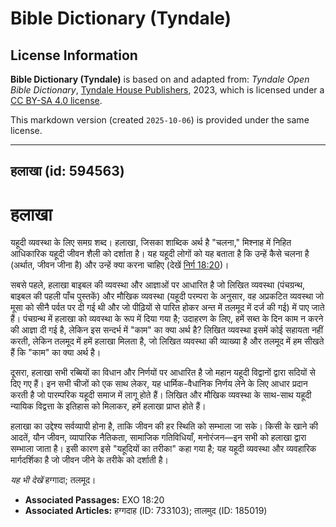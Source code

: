 # Bible Dictionary (Tyndale)

## License Information

**Bible Dictionary (Tyndale)** is based on and adapted from: _Tyndale Open Bible Dictionary_, [Tyndale House Publishers](https://tyndaleopenresources.com/), 2023, which is licensed under a [CC BY-SA 4.0 license](https://creativecommons.org/licenses/by-sa/4.0/legalcode.en).

This markdown version (created `2025-10-06`) is provided under the same license.



--------------------------------

## हलाखा (id: 594563)

हलाखा
=====

यहूदी व्यवस्था के लिए समग्र शब्द। हलाखा, जिसका शाब्दिक अर्थ है "चलना," मिश्नाह में निहित आधिकारिक यहूदी जीवन शैली को दर्शाता है। यह यहूदी लोगों को यह बताता है कि उन्हें कैसे चलना है (अर्थात, जीवन जीना है) और उन्हें क्या करना चाहिए (देखें [निर्ग 18:20](https://ref.ly/Exod18:20))।

सबसे पहले, हलाखा बाइबल की व्यवस्था और आज्ञाओं पर आधारित है जो लिखित व्यवस्था (पंचग्रन्थ, बाइबल की पहली पाँच पुस्तकें) और मौखिक व्यवस्था (यहूदी परम्परा के अनुसार, वह अप्रकटित व्यवस्था जो मूसा को सीनै पर्वत पर दी गई थी और जो पीढ़ियों से पारित होकर अन्त में तलमूद में दर्ज की गई) में पाए जाते हैं। पंचग्रन्थ में हलाखा को व्यवस्था के रूप में दिया गया है; उदाहरण के लिए, हमें सब्त के दिन काम न करने की आज्ञा दी गई है, लेकिन इस सन्दर्भ में "काम" का क्या अर्थ है? लिखित व्यवस्था इसमें कोई सहायता नहीं करती, लेकिन तलमूद में हमें हलाखा मिलता है, जो लिखित व्यवस्था की व्याख्या है और तलमूद में हम सीखते हैं कि "काम" का क्या अर्थ है।

दूसरा, हलाखा सभी रब्बियों का विधान और निर्णयों पर आधारित है जो महान यहूदी विद्वानों द्वारा सदियों से दिए गए हैं। इन सभी चीजों को एक साथ लेकर, यह धार्मिक\-वैधानिक निर्णय लेने के लिए आधार प्रदान करती है जो पारम्परिक यहूदी समाज में लागू होते हैं। लिखित और मौखिक व्यवस्था के साथ\-साथ यहूदी न्यायिक विद्वत्ता के इतिहास को मिलाकर, हमें हलाखा प्राप्त होते हैं।

हलाखा का उद्देश्य सर्वव्यापी होना है, ताकि जीवन की हर स्थिति को सम्भाला जा सके। किसी के खाने की आदतें, यौन जीवन, व्यापारिक नैतिकता, सामाजिक गतिविधियाँ, मनोरंजन—इन सभी को हलाखा द्वारा सम्भाला जाता है। इसी कारण इसे "यहूदियों का तरीका" कहा गया है; यह यहूदी व्यवस्था और व्यवहारिक मार्गदर्शिका है जो जीवन जीने के तरीके को दर्शाती है।

*यह भी देखें* हग्गादा; तलमूद।

* **Associated Passages:** EXO 18:20
* **Associated Articles:** हग्गदाह (ID: 733103); तालमुद (ID: 185019)


